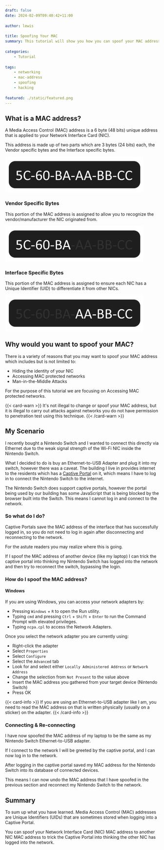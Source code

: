 ```yaml
---
draft: false
date: 2024-02-09T09:40:42+11:00

author: lewis

title: Spoofing Your MAC
summary: This tutorial will show you how you can spoof your MAC address.

categories:
    - Tutorial

tags:
    - networking
    - mac-address
    - spoofing
    - hacking

featured: ./static/featured.png
---
```


## What is a MAC address?
A Media Access Control (MAC) address is a 6 byte (48 bits) unique address that is applied to your Network Interface Card (NIC).

This address is made up of two parts which are 3 bytes (24 bits) each, the Vendor specific bytes and the Interface specific bytes.

![MAC Address](./static/mac-address.png)

### Vendor Specific Bytes
This portion of the MAC address is assigned to allow you to recognize the vendor/manufacturer the NIC originated from.

![Vendor MAC Portion](./static/mac-address-vendor.png)

### Interface Specific Bytes
This portion of the MAC address is assigned to ensure each NIC has a Unique Identifier (UID) to differentiate it from other NICs.

![Interface MAC Portion](./static/mac-address-interface.png)

## Why would you want to spoof your MAC?
There is a variety of reasons that you may want to spoof your MAC address which includes but is not limited to:
- Hiding the identity of your NIC
- Accessing MAC protected networks
- Man-in-the-Middle Attacks

For the purpose of this tutorial we are focusing on Accessing MAC protected networks.

{{< card-warn >}}
It's not illegal to change or spoof your MAC address, but it is illegal to carry out attacks against networks you do not have permission to penetration test using this technique.
{{< /card-warn >}}

## My Scenario
I recently bought a Nintendo Switch and I wanted to connect this directly via Ethernet due to the weak signal strength of the Wi-Fi NIC inside the Nintendo Switch.

What I decided to do is buy an Ethernet-to-USB Adapter and plug it into my switch, however there was a caveat.
The building I live in provides internet to the residents which has a [Captive Portal](https://en.wikipedia.org/wiki/Captive_portal) on it, which means I have to log in to connect the Nintendo Switch to the internet.

The Nintendo Switch does support captive portals, however the portal being used by our building has some JavaScript that is being blocked by the browser built into the Switch. This means I cannot log in and connect to the network.

### So what do I do?
Captive Portals save the MAC address of the interface that has successfully logged in, so you do not need to log in again after disconnecting and reconnecting to the network.

For the astute readers you may realize where this is going.

If I spoof the MAC address of another device (like my laptop) I can trick the captive portal into thinking my Nintendo Switch has logged into the network and then try to reconnect the switch, bypassing the login.

### How do I spoof the MAC address?
#### Windows
If you are using Windows, you can access your network adapters by:
- Pressing `Windows` + `R` to open the Run utility.
- Typing `cmd` and pressing `Ctrl` + `Shift` + `Enter` to run the Command Prompt with elevated privileges.
- Typing `ncpa.cpl` to access the Network Adapters.

Once you select the network adapter you are currently using:
- Right-click the adapter
- Select `Properties`
- Select `Configure`
- Select the `Advanced` tab
- Look for and select either `Locally Administered Address` or `Network Address`
- Change the selection from `Not Present` to the value above
- Insert the MAC address you gathered from your target device (Nintendo Switch)
- Press OK

{{< card-info >}}
If you are using an Ethernet-to-USB adapter like I am, you need to read the MAC address on that is written physically (usually on a sticker) on the adapter.
{{< /card-info >}}

### Connecting & Re-connecting
I have now spoofed the MAC address of my laptop to be the same as my Nintendo Switch Ethernet-to-USB adapter.

If I connect to the network I will be greeted by the captive portal, and I can now log in to the network.

After logging in the captive portal saved my MAC address for the Nintendo Switch into its database of connected devices.

This means I can now undo the MAC address that I have spoofed in the previous section and reconnect my Nintendo Switch to the network.

## Summary
To sum up what you have learned. Media Access Control (MAC) addresses are Unique Identifiers (UIDs) that are sometimes stored when logging into a Captive Portal. 

You can spoof your Network Interface Card (NIC) MAC address to another NIC MAC address to trick the Captive Portal into thinking the other NIC has logged into the network.